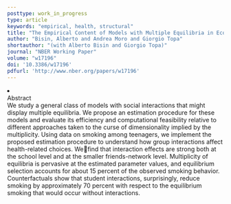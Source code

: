 ```yaml
---
posttype: work_in_progress
type: article
keywords: "empirical, health, structural"
title: "The Empirical Content of Models with Multiple Equilibria in Economies with Social Interactions"
author: "Bisin, Alberto and Andrea Moro and Giorgio Topa"
shortauthor: "(with Alberto Bisin and Giorgio Topa)"
journal: "NBER Working Paper"
volume: "w17196"
doi: '10.3386/w17196'
pdfurl: 'http://www.nber.org/papers/w17196'
---
```

<li class='acc_hide'>
  <div class="title">Abstract</div>
  We study a general class of models with social interactions that might display multiple equilibria. We
  propose an estimation procedure for these models and evaluate its efficiency and computational
  feasibility relative to different approaches taken to the curse of dimensionality implied
  by the multiplicity. Using data on smoking among teenagers, we implement the proposed
  estimation procedure to understand how group interactions affect health-related choices.
  Wefind that interaction effects are strong both at the school level and at the smaller
  friends-network level. Multiplicity of equilibria is pervasive at the estimated parameter
  values, and equilibrium selection accounts for about 15 percent of the observed smoking
  behavior. Counterfactuals show that student interactions, surprisingly, reduce smoking
  by approximately 70 percent with respect to the equilibrium smoking that would occur
  without interactions.
</li>
